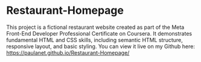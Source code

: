 # Restaurant-Homepage 
This project is a fictional restaurant website created as part of the Meta Front-End Developer Professional Certificate on Coursera. It demonstrates fundamental HTML and CSS skills, including semantic HTML structure, responsive layout, and basic styling. You can view it live on my Github here: https://paulanet.github.io/Restaurant-Homepage/
